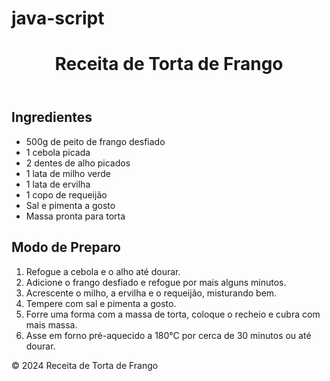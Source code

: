 # java-script
<!DOCTYPE html>
<html lang="pt-BR">
<head>
    <meta charset="UTF-8">
    <meta name="viewport" content="width=device-width, initial-scale=1.0">
    <title>Como Fazer uma Torta de Frango</title>
    <link rel="stylesheet" href="style.css">
</head>
<body>
    <header>
        <h1>Receita de Torta de Frango</h1>
    </header>
    <main>
        <section id="ingredientes">
            <h2>Ingredientes</h2>
            <ul>
                <li>500g de peito de frango desfiado</li>
                <li>1 cebola picada</li>
                <li>2 dentes de alho picados</li>
                <li>1 lata de milho verde</li>
                <li>1 lata de ervilha</li>
                <li>1 copo de requeijão</li>
                <li>Sal e pimenta a gosto</li>
                <li>Massa pronta para torta</li>
            </ul>
        </section>
        <section id="preparo">
            <h2>Modo de Preparo</h2>
            <ol>
                <li>Refogue a cebola e o alho até dourar.</li>
                <li>Adicione o frango desfiado e refogue por mais alguns minutos.</li>
                <li>Acrescente o milho, a ervilha e o requeijão, misturando bem.</li>
                <li>Tempere com sal e pimenta a gosto.</li>
                <li>Forre uma forma com a massa de torta, coloque o recheio e cubra com mais massa.</li>
                <li>Asse em forno pré-aquecido a 180°C por cerca de 30 minutos ou até dourar.</li>
            </ol>
        </section>
    </main>
    <footer>
        <p>&copy; 2024 Receita de Torta de Frango</p>
    </footer>

<script>
    document.addEventListener('DOMContentLoaded', function() {
        const ingredientes = [
            '500g de peito de frango desfiado',
            '1 cebola picada',
            '2 dentes de alho picados',
            '1 lata de milho verde',
            '1 lata de ervilha',
            '1 copo de requeijão',
            'Sal e pimenta a gosto',
            'Massa pronta para torta'
        ];

        const preparo = [
            'Refogue a cebola e o alho até dourar.',
            'Adicione o frango desfiado e refogue por mais alguns minutos.',
            'Acrescente o milho, a ervilha e o requeijão, misturando bem.',
            'Tempere com sal e pimenta a gosto.',
            'Forre uma forma com a massa de torta, coloque o recheio e cubra com mais massa.',
            'Asse em forno pré-aquecido a 180°C por cerca de 30 minutos ou até dourar.'
        ];

        const ingredientesList = document.querySelector('#ingredientes ul');
        const preparoList = document.querySelector('#preparo ol');

        ingredientes.forEach(item => {
            const li = document.createElement('li');
            li.textContent = item;
            ingredientesList.appendChild(li);
        });

        preparo.forEach(item => {
            const li = document.createElement('li');
            li.textContent = item;
            preparoList.appendChild(li);
        });
    });
</script>
</body>
</html>
